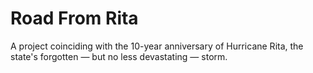# Road From Rita

A project coinciding with the 10-year anniversary of Hurricane Rita, the state's forgotten — but no less devastating — storm.
